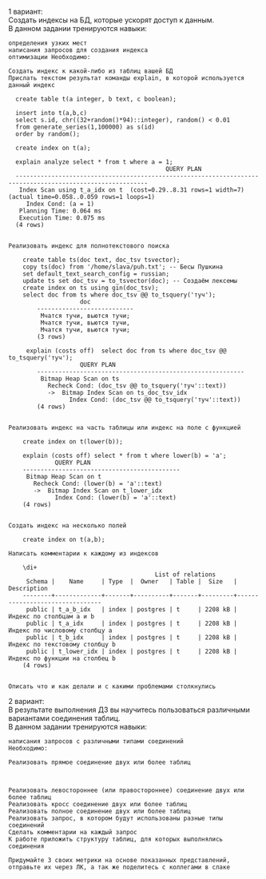 1 вариант:  
Создать индексы на БД, которые ускорят доступ к данным.  
В данном задании тренируются навыки:  

    определения узких мест
    написания запросов для создания индекса
    оптимизации Необходимо:

    Создать индекс к какой-либо из таблиц вашей БД
    Прислать текстом результат команды explain, в которой используется данный индекс
      
      create table t(a integer, b text, c boolean);
      
      insert into t(a,b,c)
      select s.id, chr((32+random()*94)::integer), random() < 0.01
      from generate_series(1,100000) as s(id)
      order by random();
      
      create index on t(a);
      
      explain analyze select * from t where a = 1;
                                                QUERY PLAN                                                 
      -----------------------------------------------------------------------------------------------------------
       Index Scan using t_a_idx on t  (cost=0.29..8.31 rows=1 width=7) (actual time=0.058..0.059 rows=1 loops=1)
         Index Cond: (a = 1)
       Planning Time: 0.064 ms
       Execution Time: 0.075 ms
      (4 rows)

        
    Реализовать индекс для полнотекстового поиска
    
        create table ts(doc text, doc_tsv tsvector);
        copy ts(doc) from '/home/slava/puh.txt'; -- Бесы Пушкина
        set default_text_search_config = russian;
        update ts set doc_tsv = to_tsvector(doc); -- Создаём лексемы
        create index on ts using gin(doc_tsv);
        select doc from ts where doc_tsv @@ to_tsquery('туч');
                        doc            
            ---------------------------
             Мчатся тучи, вьются тучи;
             Мчатся тучи, вьются тучи,
             Мчатся тучи, вьются тучи;
            (3 rows)
            
         explain (costs off)  select doc from ts where doc_tsv @@ to_tsquery('туч');
                        QUERY PLAN                        
            ----------------------------------------------------------
             Bitmap Heap Scan on ts
               Recheck Cond: (doc_tsv @@ to_tsquery('туч'::text))
               ->  Bitmap Index Scan on ts_doc_tsv_idx
                     Index Cond: (doc_tsv @@ to_tsquery('туч'::text))
            (4 rows)

    
    Реализовать индекс на часть таблицы или индекс на поле с функцией
    
        create index on t(lower(b));
        
        explain (costs off) select * from t where lower(b) = 'a';
                 QUERY PLAN                 
        --------------------------------------------
         Bitmap Heap Scan on t
           Recheck Cond: (lower(b) = 'a'::text)
           ->  Bitmap Index Scan on t_lower_idx
                 Index Cond: (lower(b) = 'a'::text)
        (4 rows)

    
    Создать индекс на несколько полей
    
        create index on t(a,b);
    
    Написать комментарии к каждому из индексов
    
        \di+
                                             List of relations
         Schema |    Name     | Type  |  Owner   | Table |  Size   |          Description           
        --------+-------------+-------+----------+-------+---------+--------------------------------
         public | t_a_b_idx   | index | postgres | t     | 2208 kB | Индекс по столбцам a и b
         public | t_a_idx     | index | postgres | t     | 2208 kB | Индекс по числовому столбцу a
         public | t_b_idx     | index | postgres | t     | 2208 kB | Индекс по текстовому столбцу b
         public | t_lower_idx | index | postgres | t     | 2208 kB | Индекс по функции на столбец b
        (4 rows)

    
    Описать что и как делали и с какими проблемами столкнулись
    
2 вариант:  
В результате выполнения ДЗ вы научитесь пользоваться различными вариантами соединения таблиц.  
В данном задании тренируются навыки:

    написания запросов с различными типами соединений  
    Необходимо:

    Реализовать прямое соединение двух или более таблиц
    
        
    
    Реализовать левостороннее (или правостороннее) соединение двух или более таблиц
    Реализовать кросс соединение двух или более таблиц
    Реализовать полное соединение двух или более таблиц
    Реализовать запрос, в котором будут использованы разные типы соединений
    Сделать комментарии на каждый запрос
    К работе приложить структуру таблиц, для которых выполнялись соединения

    Придумайте 3 своих метрики на основе показанных представлений, отправьте их через ЛК, а так же поделитесь с коллегами в слаке


